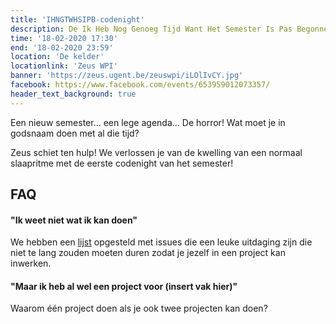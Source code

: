 ```yaml
---
title: 'IHNGTWHSIPB-codenight'
description: De Ik Heb Nog Genoeg Tijd Want Het Semester Is Pas Begonnen-Codenight
time: '18-02-2020 17:30'
end: '18-02-2020 23:59'
location: 'De kelder'
locationlink: 'Zeus WPI'
banner: 'https://zeus.ugent.be/zeuswpi/iLOlIvCY.jpg'
facebook: https://www.facebook.com/events/653959012073357/
header_text_background: true
---
```


Een nieuw semester... een lege agenda... De horror! Wat moet je in godsnaam doen met al die tijd? 

Zeus schiet ten hulp! We verlossen je van de kwelling van een normaal slaapritme met de eerste codenight van het semester!


## FAQ

#### "Ik weet niet wat ik kan doen"

We hebben een [lijst](https://git.zeus.gent/bestuur/drive/issues/52) opgesteld met issues die een leuke uitdaging zijn die niet te lang zouden moeten duren zodat je jezelf in een project kan inwerken.

#### "Maar ik heb al wel een project voor (insert vak hier)"

Waarom één project doen als je ook twee projecten kan doen?

